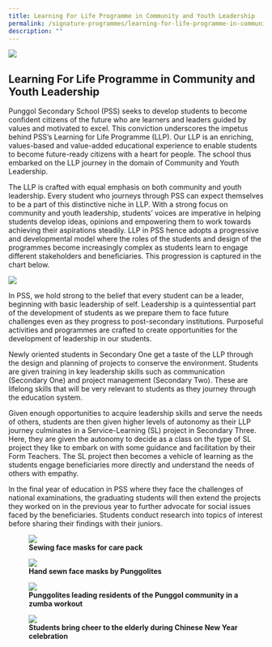 ```yaml
---
title: Learning For Life Programme in Community and Youth Leadership
permalink: /signature-programmes/learning-for-life-programme-in-community-and-youth-leadership/
description: ""
---
```

![](/images/Our%20School/subbanner.jpg)

## Learning For Life Programme in Community and Youth Leadership

Punggol Secondary School (PSS) seeks to develop students to become confident citizens of the future who are learners and leaders guided by values and motivated to excel. This conviction underscores the impetus behind PSS’s Learning for Life Programme (LLP). Our LLP is an enriching, values-based and value-added educational experience to enable students to become future-ready citizens with a heart for people. The school thus embarked on the LLP journey in the domain of Community and Youth Leadership.

The LLP is crafted with equal emphasis on both community and youth leadership. Every student who journeys through PSS can expect themselves to be a part of this distinctive niche in LLP. With a strong focus on community and youth leadership, students’ voices are imperative in helping students develop ideas, opinions and empowering them to work towards achieving their aspirations steadily. LLP in PSS hence adopts a progressive and developmental model where the roles of the students and design of the programmes become increasingly complex as students learn to engage different stakeholders and beneficiaries. This progression is captured in the chart below.

![](/images/Signature%20Programmes/Learning%20for%20Life%20Programme/Student%20Leadership%20Programmes.png)

In PSS, we hold strong to the belief that every student can be a leader, beginning with basic leadership of self. Leadership is a quintessential part of the development of students as we prepare them to face future challenges even as they progress to post-secondary institutions. Purposeful activities and programmes are crafted to create opportunities for the development of leadership in our students. 

  

Newly oriented students in Secondary One get a taste of the LLP through the design and planning of projects to conserve the environment. Students are given training in key leadership skills such as communication (Secondary One) and project management (Secondary Two). These are lifelong skills that will be very relevant to students as they journey through the education system.

  

Given enough opportunities to acquire leadership skills and serve the needs of others, students are then given higher levels of autonomy as their LLP journey culminates in a Service-Learning (SL) project in Secondary Three. Here, they are given the autonomy to decide as a class on the type of SL project they like to embark on with some guidance and facilitation by their Form Teachers. The SL project then becomes a vehicle of learning as the students engage beneficiaries more directly and understand the needs of others with empathy.

  

In the final year of education in PSS where they face the challenges of national examinations, the graduating students will then extend the projects they worked on in the previous year to further advocate for social issues faced by the beneficiaries. Students conduct research into topics of interest before sharing their findings with their juniors.

<figure>
<img src="/images/Signature%20Programmes/Learning%20for%20Life%20Programme/LLP2.jpg">
<figcaption> <strong> Sewing face masks for care pack </strong> </figcaption>
</figure>

<figure>
<img src="/images/Signature%20Programmes/Learning%20for%20Life%20Programme/LLP1.jpg">
<figcaption> <strong> Hand sewn face masks by Punggolites</strong> </figcaption>
</figure>

<figure>
<img src="/images/Signature%20Programmes/Learning%20for%20Life%20Programme/LLP3.jpg">
<figcaption> <strong>Punggolites leading residents of the Punggol community in a zumba workout</strong> </figcaption>
</figure>

<figure>
<img src="/images/Signature%20Programmes/Learning%20for%20Life%20Programme/LLP4.jpg">
<figcaption> <strong>Students bring cheer to the elderly during Chinese New Year celebration</strong> </figcaption>
</figure>